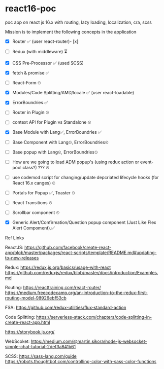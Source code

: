 # react16-poc
poc app on react js 16.x with routing, lazy loading, localization, cra, scss

Mission is to implement the following concepts in the application


- [x] Router ✅ (user react-router)- [x]
- [ ] Redux (with middleware) ⏳ 
- [x] CSS Pre-Processor ✅ (used SCSS)
- [x] fetch & promise ✅
- [ ] React-Form ⏲
- [x] Modules/Code Splitting/AMD/locale ✅ (user react-loadable)
- [x] ErrorBoundries ✅
- [ ] Router in Plugin ⏲
- [ ] context API for Plugin vs Standalone ⏲
- [x] Base Module with Lang✅, ErrorBoundries ✅
- [ ] Base Component with Lang⏲, ErrorBoundries⏲
- [ ] Base popup with Lang⏲, ErrorBoundries⏲
- [ ] How are we going to load ADM popup's (using redux action or event-pool class?) ??? ⏲
- [ ] use codemod script for changing/update depcriated lifecycle hooks (for React 16.x canges) ⏲
- [ ] Portals for Popup ✅, Toaster ⏲
- [ ] React Transitions ⏲
- [ ] Scrollbar component ⏲
- [x] Generic Alert/Confirmation/Question popup component (Just Like Flex Alert Compoment).✅ 


Ref Links

ReactJS:
https://github.com/facebook/create-react-app/blob/master/packages/react-scripts/template/README.md#updating-to-new-releases

Redux:
https://redux.js.org/basics/usage-with-react
https://github.com/reduxjs/redux/blob/master/docs/introduction/Examples.md

Routing:
https://reacttraining.com/react-router/
https://medium.freecodecamp.org/an-introduction-to-the-redux-first-routing-model-98926ebf53cb


FSA: https://github.com/redux-utilities/flux-standard-action

Code Splitting:
https://serverless-stack.com/chapters/code-splitting-in-create-react-app.html

https://storybook.js.org/

WebScoket: https://medium.com/@martin.sikora/node-js-websocket-simple-chat-tutorial-2def3a841b61

SCSS: 
https://sass-lang.com/guide
https://robots.thoughtbot.com/controlling-color-with-sass-color-functions